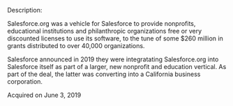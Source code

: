 Description:

Salesforce.org was a vehicle for Salesforce to provide nonprofits, educational institutions and philanthropic organizations free or very discounted licenses to use its software, to the tune of some $260 million in grants distributed to over 40,000 organizations.

Salesforce announced in 2019 they were integratating Salesforce.org into Salesforce itself as part of a larger, new nonprofit and education vertical. As part of the deal, the latter was converting into a California business corporation.

Acquired on June 3, 2019